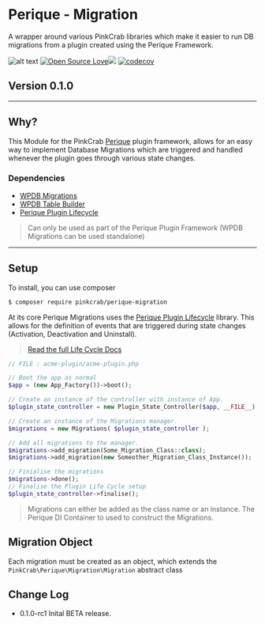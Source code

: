 # Perique - Migration

A wrapper around various PinkCrab libraries which make it easier to run DB migrations from a plugin created using the Perique Framework.

![alt text](https://img.shields.io/badge/Current_Version-0.1.0-yellow.svg?style=flat " ")
[![Open Source Love](https://badges.frapsoft.com/os/mit/mit.svg?v=102)]()![](https://github.com/Pink-Crab/Perique-Route/workflows/GitHub_CI/badge.svg " ")
[![codecov](https://codecov.io/gh/Pink-Crab/Perique-Route/branch/master/graph/badge.svg?token=4yEceIaSFP)](https://codecov.io/gh/Pink-Crab/Perique-Route)

## Version 0.1.0 ##

****

## Why? ##

This Module for the PinkCrab [Perique](https://perique.info) plugin framework, allows for an easy way to implement Database Migrations which are triggered and handled whenever the plugin goes through various state changes.

### Dependencies 

* [WPDB Migrations](https://github.com/Pink-Crab/WPDB_Migrations) 
* [WPDB Table Builder](https://github.com/Pink-Crab/WPDB-Table-Builder)
* [Perique Plugin Lifecycle](https://github.com/Pink-Crab/Perique_Plugin_Life_Cycle)

> Can only be used as part of the Perique Plugin Framework (WPDB Migrations can be used standalone)

****

## Setup ##

To install, you can use composer

```bash
$ composer require pinkcrab/perique-migration
```

At its core Perique Migrations uses the [Perique Plugin Lifecycle](https://github.com/Pink-Crab/Perique_Plugin_Life_Cycle) library. This allows for the definition of events that are triggered during state changes (Activation, Deactivation and Uninstall). 

> [Read the full Life Cycle Docs](https://github.com/Pink-Crab/Perique_Plugin_Life_Cycle#readme)

```php
// FILE : acme-plugin/acme-plugin.php

// Boot the app as normal
$app = (new App_Factory())->boot();

// Create an instance of the controller with instance of App.
$plugin_state_controller = new Plugin_State_Controller($app, __FILE__);

// Create an instance of the Migrations manager.
$migrations = new Migrations( $plugin_state_controller );

// Add all migrations to the manager.
$migrations->add_migration(Some_Migration_Class::class); 
$migrations->add_migration(new Someother_Migration_Class_Instance()); 

// Finialise the migrations
$migrations->done();
// Finalise the Plugin Life Cycle setup
$plugin_state_controller->finalise();
```
> Migrations can either be added as the class name or an instance. The Perique DI Container to used to construct the Migrations.

## Migration Object

Each migration must be created as an object, which extends the `PinkCrab\Perique\Migration\Migration` abstract class

## Change Log ##

* 0.1.0-rc1 Inital BETA release.
